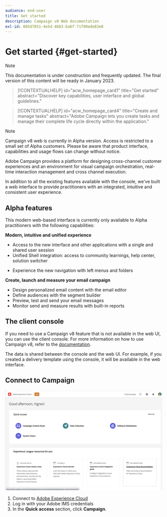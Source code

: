 ```yaml
---
audience: end-user
title: Get started
description: Campaign v8 Web documentation
exl-id: 885d7851-4e5d-4b03-ba6f-71f90ede83e8
---
```

# Get started {#get-started}

>[!NOTE]
>
>This documentation is under construction and frequently updated. The final version of this content will be ready in January 2023.

<!--
V8 web overview
context, scope (targets cross-channel practitioners), limitations
only existing customers
-->
>[!CONTEXTUALHELP]
>id="acw_homepage_card1"
>title="Get started"
>abstract="Discover key capabilities, user interface and global guidelines."

>[!CONTEXTUALHELP]
>id="acw_homepage_card4"
>title="Create and manage tasks"
>abstract="Adobe Campaign lets you create tasks and manage their complete life cycle directly within the application."

>[!NOTE]
>
>Campaign v8 web is currently in Alpha version. Access is restricted to a small set of Alpha customers. Please be aware that product interface, capabilities and usage flows can change without notice.

Adobe Campaign provides a platform for designing cross-channel customer experiences and an environment for visual campaign orchestration, real-time interaction management and cross channel execution.

In addition to all the existing features available with the console, we've built a web interface to provide practitioners with an integrated, intuitive and consistent user experience. 

## Alpha features

This modern web-based interface is currently only available to Alpha practitioners with the following capabilities:

**Modern, intuitive and unified experience**

* Access to the new interface and other applications with a single and shared user session
* Unified Shell integration: access to community learnings, help center, solution switcher
<!--
No search and pulse notifications in Alpha
-->
* Experience the new navigation with left menus and folders

**Create, launch and measure your email campaign**

* Design personalized email content with the email editor
* Define audiences with the segment builder
* Preview, test and send your email messages
* Monitor send and measure results with built-in reports 

<!--
add info somewhere to remind users that
* they still have access to their console (+ link to v8 console doc)
* they keep their existing data (example: will be able to use their existing delivery templates to create deliveries)
-->

## The client console

If you need to use a Campaign v8 feature that is not available in the web UI, you can use the client console. For more information on how to use Campaign v8, refer to the [documentation](https://experienceleague.adobe.com/docs/campaign/campaign-v8/campaign-home.html?lang=en).

The data is shared between the console and the web UI. For example, if you created a delivery template using the console, it will be available in the web interface.

## Connect to Campaign

![](assets/connect.png)

1. Connect to [Adobe Experience Cloud](http://experience.adobe.com)
1. Log in with your Adobe IMS credentials
1. In the **Quick access** section, click **Campaign**.

<!--
-> experience cloud home: "Campaign" -> home campaign v8
-> or Campaign v8 web if direct URL
-->
